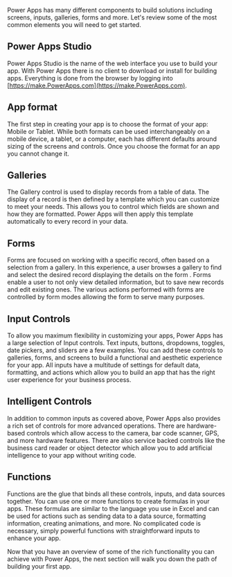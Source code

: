 Power Apps has many different components to build solutions including screens, inputs, galleries, forms and more. Let's review some of the most common elements you will need to get started. 

## Power Apps Studio
Power Apps Studio is the name of the web interface you use to build your app. With Power Apps there is no client to download or install for building apps. Everything is done from the browser by logging into [https://make.PowerApps.com](https://make.PowerApps.com).  

## App format
The first step in creating your app is to choose the format of your app: Mobile or Tablet. While both formats can be used interchangeably on a mobile device, a tablet, or a computer, each has different defaults around sizing of the screens and controls. Once you choose the format for an app you cannot change it. 

## Galleries
The Gallery control is used to display records from a table of data. The display of a record is then defined by a template which you can customize to meet your needs. This allows you to control which fields are shown and how they are formatted. Power Apps will then apply this template automatically to every record in your data. 

## Forms
Forms are focused on working with a specific record, often based on a selection from a gallery. In this experience, a user browses a gallery to find and select the desired record displaying the details on the form . Forms enable a user to not only view detailed information, but to save new records and edit existing ones.  The various actions performed with forms are controlled by form modes allowing the form to serve many purposes.

## Input Controls
To allow you maximum flexibility in customizing your apps, Power Apps has a large selection of Input controls. Text inputs, buttons, dropdowns, toggles, date pickers, and sliders are a few examples. You can add these controls to galleries, forms, and screens to build a functional and aesthetic experience for your app. All inputs have a multitude of settings for default data, formatting, and actions which allow you to build an app that has the right user experience for your business process.

## Intelligent Controls
In addition to common inputs as covered above, Power Apps also provides a rich set of controls for more advanced operations. There are hardware-based controls which allow access to the camera, bar code scanner, GPS, and more hardware features. There are also service backed controls like the business card reader or object detector which allow you to add artificial intelligence to your app without writing code.

## Functions
Functions are the glue that binds all these controls, inputs, and data sources together. You can use one or more functions to create formulas in your apps. These formulas are similar to the language you use in Excel and can be used for actions such as sending data to a data source, formatting information, creating animations, and more. No complicated code is necessary, simply powerful functions with straightforward inputs to enhance your app. 

Now that you have an overview of some of the rich functionality you can achieve with Power Apps, the next section will walk you down the path of building your first app. 
